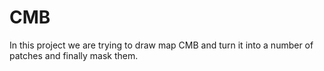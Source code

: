 # CMB
In this project we are trying to draw map CMB and turn it into a number of patches and finally mask them.
